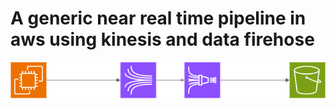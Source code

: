 # A generic near real time pipeline in aws using kinesis and data firehose

![[Image description]](near_real_time_pipeline.drawio.png)
